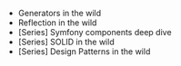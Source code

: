 * Generators in the wild
* Reflection in the wild
* [Series] Symfony components deep dive
* [Series] SOLID in the wild
* [Series] Design Patterns in the wild 